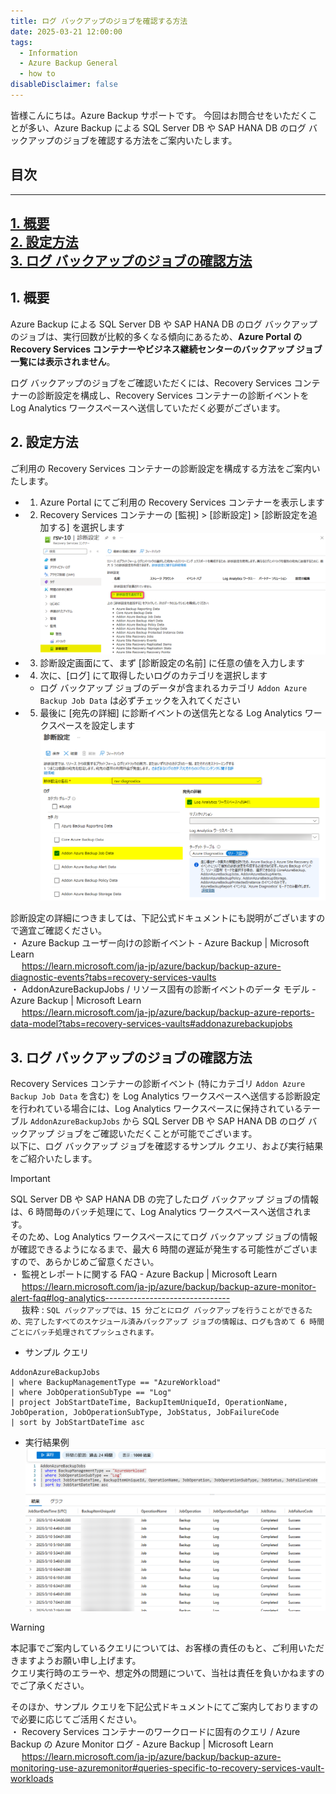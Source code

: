 ```yaml
---
title: ログ バックアップのジョブを確認する方法
date: 2025-03-21 12:00:00
tags:
  - Information
  - Azure Backup General
  - how to
disableDisclaimer: false
---
```


<!-- more -->
皆様こんにちは。Azure Backup サポートです。 
 今回はお問合せをいただくことが多い、Azure Backup による SQL Server DB や SAP HANA DB のログ バックアップのジョブを確認する方法をご案内いたします。  

## 目次
-----------------------------------------------------------
[1. 概要](#1)  
[2. 設定方法](#2)  
[3. ログ バックアップのジョブの確認方法](#3)  
-----------------------------------------------------------

## <a id="1"></a> 1. 概要  

Azure Backup による SQL Server DB や SAP HANA DB のログ バックアップのジョブは、実行回数が比較的多くなる傾向にあるため、**Azure Portal の Recovery Services コンテナーやビジネス継続センターのバックアップ ジョブ一覧には表示されません**。  

ログ バックアップのジョブをご確認いただくには、Recovery Services コンテナーの診断設定を構成し、Recovery Services コンテナーの診断イベントを Log Analytics ワークスペースへ送信していただく必要がございます。  


## <a id="2"></a> 2. 設定方法  
ご利用の Recovery Services コンテナーの診断設定を構成する方法をご案内いたします。  

- 1. Azure Portal にてご利用の Recovery Services コンテナーを表示します  
- 2. Recovery Services コンテナーの [監視] > [診断設定] > [診断設定を追加する]  を選択します  
  ![](./How_To_Check_Log_Backup_Jobs/Setting_Rsv_diagnostics_01.png)
- 3. 診断設定画面にて、まず [診断設定の名前] に任意の値を入力します  
- 4. 次に、[ログ] にて取得したいログのカテゴリを選択します  
  - ログ バックアップ ジョブのデータが含まれるカテゴリ ``Addon Azure Backup Job Data`` は必ずチェックを入れてください  
- 5. 最後に [宛先の詳細] に診断イベントの送信先となる Log Analytics ワークスペースを設定します  
  ![](./How_To_Check_Log_Backup_Jobs/Setting_Rsv_diagnostics_02.png)


診断設定の詳細につきましては、下記公式ドキュメントにも説明がございますので適宜ご確認ください。  
・ Azure Backup ユーザー向けの診断イベント - Azure Backup | Microsoft Learn  
　 https://learn.microsoft.com/ja-jp/azure/backup/backup-azure-diagnostic-events?tabs=recovery-services-vaults  
・ AddonAzureBackupJobs / リソース固有の診断イベントのデータ モデル - Azure Backup | Microsoft Learn  
　 https://learn.microsoft.com/ja-jp/azure/backup/backup-azure-reports-data-model?tabs=recovery-services-vaults#addonazurebackupjobs  


## <a id="3"></a> 3. ログ バックアップのジョブの確認方法  
Recovery Services コンテナーの診断イベント (特にカテゴリ ``Addon Azure Backup Job Data`` を含む) を Log Analytics ワークスペースへ送信する診断設定を行われている場合には、Log Analytics ワークスペースに保持されているテーブル ``AddonAzureBackupJobs`` から SQL Server DB や SAP HANA DB のログ バックアップ ジョブをご確認いただくことが可能でございます。  
以下に、ログ バックアップ ジョブを確認するサンプル クエリ、および実行結果をご紹介いたします。  


> [!IMPORTANT]
> SQL Server DB や SAP HANA DB の完了したログ バックアップ ジョブの情報は、6 時間毎のバッチ処理にて、Log Analytics ワークスペースへ送信されます。  
> そのため、Log Analytics ワークスペースにてログ バックアップ ジョブの情報が確認できるようになるまで、最大 6 時間の遅延が発生する可能性がございますので、あらかじめご留意ください。  
> ・ 監視とレポートに関する FAQ - Azure Backup | Microsoft Learn  
> 　 https://learn.microsoft.com/ja-jp/azure/backup/backup-azure-monitor-alert-faq#log-analytics-------------------------------  
> 　 抜粋 : ``SQL バックアップでは、15 分ごとにログ バックアップを行うことができるため、完了したすべてのスケジュール済みバックアップ ジョブの情報は、ログも含めて 6 時間ごとにバッチ処理されてプッシュされます。``


- サンプル クエリ
```KQL
AddonAzureBackupJobs
| where BackupManagementType == "AzureWorkload"
| where JobOperationSubType == "Log"
| project JobStartDateTime, BackupItemUniqueId, OperationName, JobOperation, JobOperationSubType, JobStatus, JobFailureCode
| sort by JobStartDateTime asc
```
- 実行結果例
![](./How_To_Check_Log_Backup_Jobs/Result_LA.png)


> [!WARNING]
> 本記事でご案内しているクエリについては、お客様の責任のもと、ご利用いただきますようお願い申し上げます。  
> クエリ実行時のエラーや、想定外の問題について、当社は責任を負いかねますのでご了承ください。  


そのほか、サンプル クエリを下記公式ドキュメントにてご案内しておりますので必要に応じてご活用ください。  
・ Recovery Services コンテナーのワークロードに固有のクエリ / Azure Backup の Azure Monitor ログ - Azure Backup | Microsoft Learn  
　 https://learn.microsoft.com/ja-jp/azure/backup/backup-azure-monitoring-use-azuremonitor#queries-specific-to-recovery-services-vault-workloads  